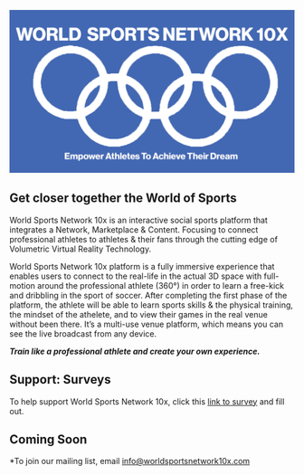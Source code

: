 


![](/images/leeslogojpeg.jpg)


       


## Get closer together the World of Sports

World Sports Network 10x is an interactive social sports platform that integrates a Network, Marketplace & Content. Focusing to connect professional athletes to athletes & their fans through the cutting edge of Volumetric Virtual Reality Technology.

World Sports Network 10x platform is a fully immersive experience that enables users to connect to the real-life in the actual 3D space with full-motion around the professional athlete (360°) in order to learn a free-kick and dribbling in the sport of soccer. After completing the first phase of the platform, the athlete will be able to learn sports skills & the physical training, the mindset of the athelete, and to view their games in the real venue without been there. It’s a multi-use venue platform, which means you can see the live broadcast from any device.

***Train like a professional athlete and create your own experience.***

## Support: Surveys
To help support World Sports Network 10x, click this [link to survey](https://forms.gle/qCB7x28kM2rjUCCA6) and fill out.

## Coming Soon
*To join our mailing list, email info@worldsportsnetwork10x.com
